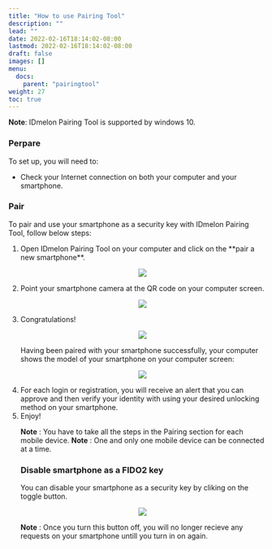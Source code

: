 ```yaml
---
title: "How to use Pairing Tool"
description: ""
lead: ""
date: 2022-02-16T18:14:02-08:00
lastmod: 2022-02-16T18:14:02-08:00
draft: false
images: []
menu:
  docs:
    parent: "pairingtool"
weight: 27
toc: true
---
```


**Note**: IDmelon Pairing Tool is supported by windows 10.

### Perpare

To set up, you will need to:

- Check your Internet connection on both your computer and your smartphone.

### Pair

To pair and use your smartphone as a security key with IDmelon Pairing Tool, follow below steps:

<ol>
<li>Open IDmelon Pairing Tool on your computer and click on the **pair a new smartphone**.</li>

<p align="center">
    <img src="/images/vendor/PairingTool/pairingtool_1.png">
</p>

<li>Point your smartphone camera at the QR code on your computer screen.</li>

<p align="center">
    <img src="/images/vendor/PairingTool/pairingtool_2.png">
</p>

<li>Congratulations!</li>

<p align="center">
    <img src="/images/vendor/PairingTool/pairingtool_3.png">
</p>

Having been paired with your smartphone successfully, your computer shows the model of your smartphone on your computer screen:

<p align="center">
    <img src="/images/vendor/PairingTool/pairingtool_4.png">
</p>

<li>For each login or registration, you will receive an alert that you can approve and then verify your identity with using your
desired unlocking method on your smartphone.</li>

<li>Enjoy!</li>

**Note** : You have to take all the steps in the Pairing section for each mobile device.
**Note** : One and only one mobile device can be connected at a time.

### Disable smartphone as a FIDO2 key

You can disable your smartphone as a security key by cliking on the toggle button.

<p align="center">
    <img src="/images/vendor/PairingTool/pairingtool_5.png">
</p>

**Note** : Once you turn this button off, you will no longer recieve any requests on your smartphone untill you turn in on again.
